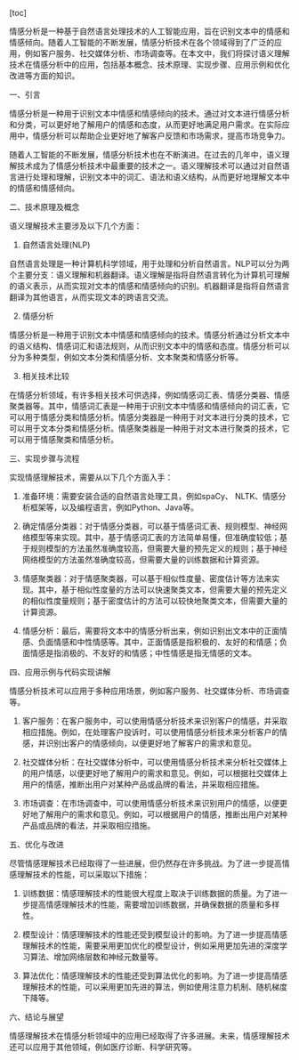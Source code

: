 
[toc]                    
                
                
情感分析是一种基于自然语言处理技术的人工智能应用，旨在识别文本中的情感和情感倾向。随着人工智能的不断发展，情感分析技术在各个领域得到了广泛的应用，例如客户服务、社交媒体分析、市场调查等。在本文中，我们将探讨语义理解技术在情感分析中的应用，包括基本概念、技术原理、实现步骤、应用示例和优化改进等方面的知识。

一、引言

情感分析是一种用于识别文本中情感和情感倾向的技术。通过对文本进行情感分析和分类，可以更好地了解用户的情感和态度，从而更好地满足用户需求。在实际应用中，情感分析可以帮助企业更好地了解客户反馈和市场需求，提高市场竞争力。

随着人工智能的不断发展，情感分析技术也在不断演进。在过去的几年中，语义理解技术成为了情感分析技术中最重要的技术之一。语义理解技术可以通过对自然语言进行处理和理解，识别文本中的词汇、语法和语义结构，从而更好地理解文本中的情感和情感倾向。

二、技术原理及概念

语义理解技术主要涉及以下几个方面：

1. 自然语言处理(NLP)

自然语言处理是一种计算机科学领域，用于处理和分析自然语言。NLP可以分为两个主要分支：语义理解和机器翻译。语义理解是指将自然语言转化为计算机可理解的语义表示，从而实现对文本的情感和情感倾向的识别。机器翻译是指将自然语言翻译为其他语言，从而实现文本的跨语言交流。

2. 情感分析

情感分析是一种用于识别文本中情感和情感倾向的技术。情感分析通过分析文本中的语义结构、情感词汇和语法规则，从而识别文本中的情感和态度。情感分析可以分为多种类型，例如文本分类和情感分析、文本聚类和情感分析等。

3. 相关技术比较

在情感分析领域，有许多相关技术可供选择，例如情感词汇表、情感分类器、情感聚类器等。其中，情感词汇表是一种用于识别文本中情感和情感倾向的词汇表，它可以用于情感分类和情感分析。情感分类器是一种用于对文本进行分类的技术，它可以用于文本分类和情感分析。情感聚类器是一种用于对文本进行聚类的技术，它可以用于情感聚类和情感分析。

三、实现步骤与流程

实现情感理解技术，需要从以下几个方面入手：

1. 准备环境：需要安装合适的自然语言处理工具，例如spaCy、 NLTK、情感分析框架等，以及编程语言，例如Python、Java等。

2. 确定情感分类器：对于情感分类器，可以基于情感词汇表、规则模型、神经网络模型等来实现。其中，基于情感词汇表的方法简单易懂，但准确度较低；基于规则模型的方法虽然准确度较高，但需要大量的预先定义的规则；基于神经网络模型的方法虽然准确度较高，但需要大量的训练数据和计算资源。

3. 情感聚类器：对于情感聚类器，可以基于相似性度量、密度估计等方法来实现。其中，基于相似性度量的方法可以快速聚类文本，但需要大量的预先定义的相似性度量规则；基于密度估计的方法可以较快地聚类文本，但需要大量的计算资源。

4. 情感分析：最后，需要将文本中的情感分析出来，例如识别出文本中的正面情感、负面情感和中性情感等。其中，正面情感是指积极的、友好的和情感；负面情感是指消极的、不友好的和情感；中性情感是指无情感的文本。

四、应用示例与代码实现讲解

情感分析技术可以应用于多种应用场景，例如客户服务、社交媒体分析、市场调查等。

1. 客户服务：在客户服务中，可以使用情感分析技术来识别客户的情感，并采取相应措施。例如，在处理客户投诉时，可以使用情感分析技术来分析客户的情感，并识别出客户的情感倾向，以便更好地了解客户的需求和意见。

2. 社交媒体分析：在社交媒体分析中，可以使用情感分析技术来分析社交媒体上的用户情感，以便更好地了解用户的需求和意见。例如，可以根据社交媒体上用户的情感，推断出用户对某种产品或品牌的看法，并采取相应措施。

3. 市场调查：在市场调查中，可以使用情感分析技术来识别用户的情感，以便更好地了解用户的需求和意见。例如，可以根据用户的情感，推断出用户对某种产品或品牌的看法，并采取相应措施。

五、优化与改进

尽管情感理解技术已经取得了一些进展，但仍然存在许多挑战。为了进一步提高情感理解技术的性能，可以采取以下措施：

1. 训练数据：情感理解技术的性能很大程度上取决于训练数据的质量。为了进一步提高情感理解技术的性能，需要增加训练数据，并确保数据的质量和多样性。

2. 模型设计：情感理解技术的性能还受到模型设计的影响。为了进一步提高情感理解技术的性能，需要采用更加优化的模型设计，例如采用更加先进的深度学习算法、增加网络层数和神经元数量等。

3. 算法优化：情感理解技术的性能还受到算法优化的影响。为了进一步提高情感理解技术的性能，可以采用更加先进的算法，例如使用注意力机制、随机梯度下降等。

六、结论与展望

情感理解技术在情感分析领域中的应用已经取得了许多进展。未来，情感理解技术还可以应用于其他领域，例如医疗诊断、科学研究等。

